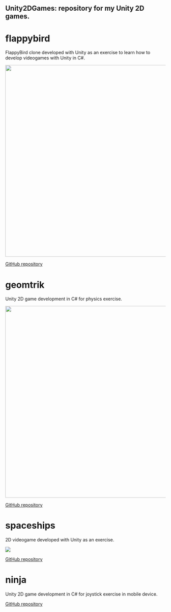 ## Unity2DGames: repository for my Unity 2D games.

# flappybird

FlappyBird clone developed with Unity as an exercise to learn how to develop videogames with Unity in C#.

<p><img src="https://github.com/ArtCC/FlappyBird/blob/main/Screenshots/Video.gif" height="600"></p>

[GitHub repository](https://github.com/ArtCC/FlappyBird)

# geomtrik

Unity 2D game development in C# for physics exercise.

<p><img src="https://github.com/ArtCC/Geomtrik/blob/main/Resources/geomtrik.gif" height="600"></p>

[GitHub repository](https://github.com/ArtCC/Geomtrik)

# spaceships
2D videogame developed with Unity as an exercise.

<p><img src="https://github.com/ArtCC/Spaceships/blob/main/spaceship.gif width="600""></p>

[GitHub repository](https://github.com/ArtCC/Spaceships)

# ninja
Unity 2D game development in C# for joystick exercise in mobile device.

[GitHub repository](https://github.com/ArtCC/Ninja)
